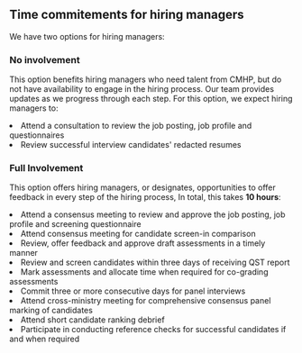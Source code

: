 <h2>Time commitements for hiring managers</h2>

We have two options for hiring managers: 

<h3>No involvement</h3>

This option benefits hiring managers who need talent from CMHP, but do not have availability to engage in the hiring process. Our team provides updates as we progress through each step. For this option, we expect hiring managers to: 
<li>Attend a consultation to review the job posting, job profile and questionnaires
<li>Review successful interview candidates' redacted resumes
  
<h3>Full Involvement</h3>

This option offers hiring managers, or designates, opportunities to offer feedback in every step of the hiring process, In total, this takes <b>10 hours</b>: 
<li>Attend a consensus meeting to review and approve the job posting, job profile and screening questionnaire
<li>Attend consensus meeting for candidate screen-in comparison
<li>Review, offer feedback and approve draft assessments in a timely manner
<li>Review and screen candidates within three days of receiving QST report
<li>Mark assessments and allocate time when required for co-grading assessments
<li>Commit three or more consecutive days for panel interviews
<li>Attend cross-ministry meeting for comprehensive consensus panel marking of candidates
<li>Attend short candidate ranking debrief
<li>Participate in conducting reference checks for successful candidates if and when required
